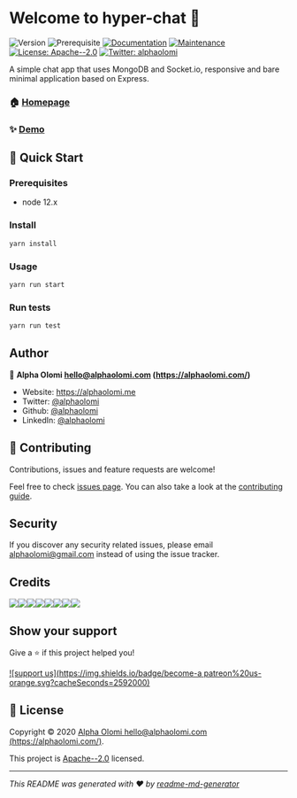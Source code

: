 # Welcome to hyper-chat 👋 
![Version](https://img.shields.io/badge/version-2.0.0-blue.svg?cacheSeconds=2592000)
![Prerequisite](https://img.shields.io/badge/node-10.x-blue.svg)
[![Documentation](https://img.shields.io/badge/documentation-yes-brightgreen.svg)](https://github.com/alphaolomi/hyper-chat#readme)
[![Maintenance](https://img.shields.io/badge/Maintained%3F-yes-green.svg)](https://github.com/alphaolomi/hyper-chat/graphs/commit-activity)
[![License: Apache--2.0](https://img.shields.io/github/license/alphaolomi/hyper-chat)](https://github.com/alphaolomi/hyper-chat/blob/master/LICENSE)
[![Twitter: alphaolomi](https://img.shields.io/twitter/follow/alphaolomi.svg?style=social)](https://twitter.com/alphaolomi)

A simple chat app that uses MongoDB and Socket.io, responsive and bare minimal application based on Express.

### 🏠 [Homepage](https://github.com/alphaolomi/hyper-chat#readme)

### ✨ [Demo](https://github.com/alphaolomi/hyper-chat)

## 🚀 Quick Start

### Prerequisites

- node 12.x

### Install

```sh
yarn install
```

### Usage

```sh
yarn run start
```

### Run tests

```sh
yarn run test
```

## Author

👤 **Alpha Olomi <hello@alphaolomi.com> (https://alphaolomi.com/)**

* Website: https://alphaolomi.me
* Twitter: [@alphaolomi](https://twitter.com/alphaolomi)
* Github: [@alphaolomi](https://github.com/alphaolomi)
* LinkedIn: [@alphaolomi](https://linkedin.com/in/alphaolomi)

## 🤝 Contributing

Contributions, issues and feature requests are welcome!

Feel free to check [issues page](https://github.com/alphaolomi/hyper-chat/issues). You can also take a look at the [contributing guide](https://github.com/alphaolomi/hyper-chat/blob/master/CONTRIBUTING.md).

## Security

If you discover any security related issues, please email [alphaolomi@gmail.com](mailto:alphaolomi@gmail.com) instead of using the issue tracker.


## Credits

[![](https://sourcerer.io/fame/alphaolomi/alphaolomi/hyper-chat/images/0)](https://sourcerer.io/fame/alphaolomi/alphaolomi/hyper-chat/links/0)[![](https://sourcerer.io/fame/alphaolomi/alphaolomi/hyper-chat/images/1)](https://sourcerer.io/fame/alphaolomi/alphaolomi/hyper-chat/links/1)[![](https://sourcerer.io/fame/alphaolomi/alphaolomi/hyper-chat/images/2)](https://sourcerer.io/fame/alphaolomi/alphaolomi/hyper-chat/links/2)[![](https://sourcerer.io/fame/alphaolomi/alphaolomi/hyper-chat/images/3)](https://sourcerer.io/fame/alphaolomi/alphaolomi/hyper-chat/links/3)[![](https://sourcerer.io/fame/alphaolomi/alphaolomi/hyper-chat/images/4)](https://sourcerer.io/fame/alphaolomi/alphaolomi/hyper-chat/links/4)[![](https://sourcerer.io/fame/alphaolomi/alphaolomi/hyper-chat/images/5)](https://sourcerer.io/fame/alphaolomi/alphaolomi/hyper-chat/links/5)[![](https://sourcerer.io/fame/alphaolomi/alphaolomi/hyper-chat/images/6)](https://sourcerer.io/fame/alphaolomi/alphaolomi/hyper-chat/links/6)[![](https://sourcerer.io/fame/alphaolomi/alphaolomi/hyper-chat/images/7)](https://sourcerer.io/fame/alphaolomi/alphaolomi/hyper-chat/links/7)


## Show your support

Give a ⭐️ if this project helped you!

[![support us](https://img.shields.io/badge/become-a patreon%20us-orange.svg?cacheSeconds=2592000)](https://www.patreon.com/alphaolomi)


## 📝 License

Copyright © 2020 [Alpha Olomi <hello@alphaolomi.com> (https://alphaolomi.com/)](https://github.com/alphaolomi).

This project is [Apache--2.0](https://github.com/alphaolomi/hyper-chat/blob/master/LICENSE) licensed.

***
_This README was generated with ❤️ by [readme-md-generator](https://github.com/kefranabg/readme-md-generator)_
